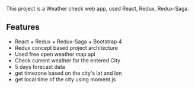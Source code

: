 This project is a Weather check web app, used React, Redux, Redux-Saga.

## Features

- React + Redux + Redux-Saga + Bootstrap 4
- Redux concept based project architecture
- Used free open weather map api
- Check current weather for the entered City
- 5 days forecast data
- get timezone based on the city's lat and lon
- get local time of the city using moment.js
